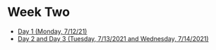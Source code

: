 # Week Two
- [Day 1 (Monday, 7/12/21)](mon2.md)
- [Day 2 and Day 3 (Tuesday, 7/13/2021 and Wednesday, 7/14/2021)](tues2.md)
